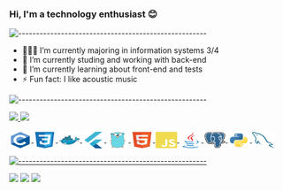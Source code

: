 ### Hi, I'm a technology enthusiast 😊
![-----------------------------------------------------](https://raw.githubusercontent.com/andreasbm/readme/master/assets/lines/rainbow.png)

- 🧑🏽‍💻 I’m currently majoring in information systems 3/4
- 🔭 I’m currently studing and working with back-end
- 🌱 I’m currently learning about front-end and tests
- ⚡ Fun fact: I like acoustic music 

![-----------------------------------------------------](https://raw.githubusercontent.com/andreasbm/readme/master/assets/lines/rainbow.png)
<div>
  <a href="https://github.com/Robson019">
  <img height="195em" src="https://github-readme-stats.vercel.app/api?username=Robson019&show_icons=true&theme=tokyonight&include_all_commits=true&count_private=true"/>
    <img height="195em" src="https://github-readme-stats.vercel.app/api/top-langs/?username=Robson019&layout=compact&langs_count=16&theme=tokyonight"/>
</div>

<div style="display: inline_block"><br>
  <img align="center" alt="Robson-c" height="30" width="40" src="https://raw.githubusercontent.com/devicons/devicon/master/icons/c/c-original.svg">
  <img align="center" alt="Robson-CSS" height="30" width="40" src="https://raw.githubusercontent.com/devicons/devicon/master/icons/css3/css3-original.svg">
  <img align="center" alt="Robson-docker" height="30" width="40" src="https://raw.githubusercontent.com/devicons/devicon/master/icons/docker/docker-original.svg">
  <img align="center" alt="Robson-docker" height="30" width="40" src="https://raw.githubusercontent.com/devicons/devicon/master/icons/flutter/flutter-original.svg">
  <img align="center" alt="Robson-Go" height="30" width="40" src="https://raw.githubusercontent.com/devicons/devicon/master/icons/go/go-original.svg">
  <img align="center" alt="Robson-HTML" height="30" width="40" src="https://raw.githubusercontent.com/devicons/devicon/master/icons/html5/html5-original.svg">
  <img align="center" alt="Robson-Js" height="30" width="40" src="https://raw.githubusercontent.com/devicons/devicon/master/icons/javascript/javascript-plain.svg">
  <img align="center" alt="Robson-Java" height="30" width="40" src="https://raw.githubusercontent.com/devicons/devicon/master/icons/java/java-original.svg">
  <img align="center" alt="Robson-Postgres" height="30" width="40" src="https://raw.githubusercontent.com/devicons/devicon/master/icons/postgresql/postgresql-original.svg">
  <img align="center" alt="Robson-Python" height="30" width="40" src="https://raw.githubusercontent.com/devicons/devicon/master/icons/python/python-original.svg">
  <img align="center" alt="Robson-mysql" height="30" width="40" src="https://raw.githubusercontent.com/devicons/devicon/master/icons/mysql/mysql-original.svg">
</div>
  
  ![-----------------------------------------------------](https://raw.githubusercontent.com/andreasbm/readme/master/assets/lines/rainbow.png)
 
<div>
  <a href="https://instagram.com/robson.g0" target="_blank"><img src="https://img.shields.io/badge/-Instagram-%23E4405F?style=for-the-badge&logo=instagram&logoColor=white" target="_blank"></a>
  <a href = "mailto:robsongominho064@gmail.com"><img src="https://img.shields.io/badge/-Gmail-%23333?style=for-the-badge&logo=gmail&logoColor=white" target="_blank"></a>
  <a href="linkedin.com/in/robson-gominho-93b872242" target="_blank"><img src="https://img.shields.io/badge/-LinkedIn-%230077B5?style=for-the-badge&logo=linkedin&logoColor=white" target="_blank"></a>
</div>
